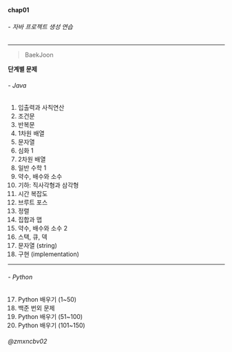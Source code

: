 **chap01** <br>
###### - 자바 프로젝트 생성 연습

<hr>

>BaekJoon

**단계별 문제**
###### - Java
1. 입출력과 사칙연산
2. 조건문
3. 반복문
4. 1차원 배열
5. 문자열
6. 심화 1
7. 2차원 배열
8. 일반 수학 1
9. 약수, 배수와 소수
10. 기하: 직사각형과 삼각형
11. 시간 복잡도
12. 브루트 포스
13. 정렬
14. 집합과 맵
15. 약수, 배수와 소수 2
16. 스택, 큐, 덱
20. 문자열 (string)
22. 구현 (implementation)

<hr>

###### - Python
17. Python 배우기 (1~50)
18. 백준 번외 문제
19. Python 배우기 (51~100)
21. Python 배우기 (101~150)

###### @zmxncbv02
